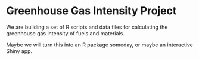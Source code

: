 # Greenhouse Gas Intensity Project

We are building a set of R scripts and data files for calculating the greenhouse gas intensity of fuels and materials.

Maybe we will turn this into an R package someday, or maybe an interactive Shiny app.